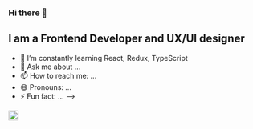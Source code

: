 ### Hi there 👋

## I am a Frontend Developer and UX/UI designer

- 🌱 I’m constantly learning React, Redux, TypeScript
- 💬 Ask me about ...
- 📫 How to reach me: ...
- 😄 Pronouns: ...
- ⚡ Fun fact: ...
-->

<img align="left" alt="React" width="20px" src="https://cdn.worldvectorlogo.com/logos/react-2.svg" />
